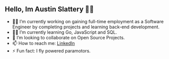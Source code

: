 ## Hello, Im Austin Slattery 🧙‍♂️


- 🧙‍♂️ I’m currently working on gaining full-time employment as a Software Engineer by completing projects and learning back-end development. 
- 🧑‍🎓 I’m currently learning Go, JavaScript and SQL.
- 🦙 I’m looking to collaborate on Open Source Projects.
- 📫 How to reach me: [LinkedIn](https://www.linkedin.com/in/austin-slattery-2bbbbb123/)
- ⚡ Fun fact: I fly powered paramotors.

